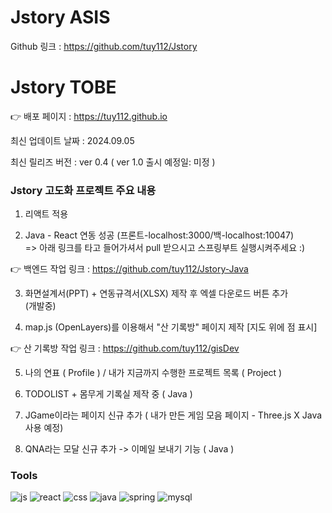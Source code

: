 # Jstory ASIS

Github 링크 : https://github.com/tuy112/Jstory

# Jstory TOBE

👉 배포 페이지 : https://tuy112.github.io

최신 업데이트 날짜 : 2024.09.05

최신 릴리즈 버전 : ver 0.4 ( ver 1.0 출시 예정일: 미정 )

### Jstory 고도화 프로젝트 주요 내용

1. 리액트 적용

2. Java - React 연동 성공 (프론트-localhost:3000/백-localhost:10047) <br/>
   => 아래 링크를 타고 들어가셔서 pull 받으시고 스프링부트 실행시켜주세요 :)

👉 백엔드 작업 링크 : https://github.com/tuy112/Jstory-Java

3. 화면설계서(PPT) + 연동규격서(XLSX) 제작 후 엑셀 다운로드 버튼 추가<br/> (개발중)

4. map.js (OpenLayers)를 이용해서 "산 기록방" 페이지 제작 [지도 위에 점 표시]

👉 산 기록방 작업 링크 : https://github.com/tuy112/gisDev

5. 나의 연표 ( Profile ) / 내가 지금까지 수행한 프로젝트 목록 ( Project )

6. TODOLIST + 몸무게 기록실 제작 중 ( Java )

7. JGame이라는 페이지 신규 추가 ( 내가 만든 게임 모음 페이지 - Three.js X Java 사용 예정)

8. QNA라는 모달 신규 추가 -> 이메일 보내기 기능 ( Java )


### Tools

![js](https://img.shields.io/badge/JavaScript-F7DF1E?style=for-the-badge&logo=JavaScript&logoColor=white)
![react](	https://img.shields.io/badge/CSS-239120?&style=for-the-badge&logo=css3&logoColor=white)
![css](https://img.shields.io/badge/React-20232A?style=for-the-badge&logo=react&logoColor=61DAFB)
![java](https://img.shields.io/badge/Java-ED8B00?style=for-the-badge&logo=openjdk&logoColor=white)
![spring](https://img.shields.io/badge/Spring-6DB33F?style=for-the-badge&logo=spring&logoColor=white)
![mysql](https://img.shields.io/badge/MySQL-00000F?style=for-the-badge&logo=mysql&logoColor=white)

